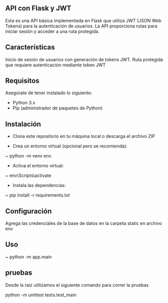 ## API con Flask y JWT

Esta es una API básica implementada en Flask que utiliza JWT (JSON Web Tokens) para la autenticación de usuarios. La API proporciona rutas para iniciar sesión y acceder a una ruta protegida.

## Características
Inicio de sesión de usuarios con generación de tokens JWT.
Ruta protegida que requiere autenticación mediante token JWT

## Requisitos
Asegúrate de tener instalado lo siguiente:

* Python 3.x
* Pip (administrador de paquetes de Python)

## Instalación 

* Clona este repositorio en tu máquina local o descarga el archivo ZIP

* Crea un entorno virtual (opcional pero se recomienda):

~ python -m venv env

* Activa el entorno virtual:

~ env\Scripts\activate

* Instala las dependencias:

~ pip install -r requirements.txt

## Configuración

Agrega las credenciales de la base de datos en la carpeta static en archivo env

## Uso

~ python -m app.main

## pruebas

Desde la raiz utilizamos el siguiente comando para correr la pruebas

python -m unittest tests.test_main








